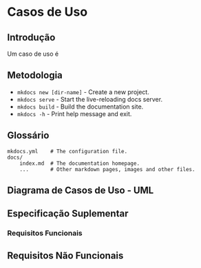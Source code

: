 # Casos de Uso

## Introdução

Um caso de uso é

## Metodologia

* `mkdocs new [dir-name]` - Create a new project.
* `mkdocs serve` - Start the live-reloading docs server.
* `mkdocs build` - Build the documentation site.
* `mkdocs -h` - Print help message and exit.

## Glossário

    mkdocs.yml    # The configuration file.
    docs/
        index.md  # The documentation homepage.
        ...       # Other markdown pages, images and other files.

## Diagrama de Casos de Uso - UML

## Especificação Suplementar

### Requisitos Funcionais

## Requisitos Não Funcionais